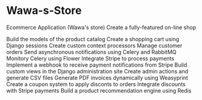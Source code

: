 # Wawa-s-Store
Ecommerce Application (Wawa's store) Create a fully-featured on-line shop

Build the models of the product catalog
Create a shopping cart using Django sessions
Create custom context processors
Manage customer orders
Send asynchronous notifications using Celery and RabbitMQ
Monitory Celery using Flower
Integrate Stripe to process payments
Implement a webhook to receive payment notifications from Stripe
Build custom views in the Django administration site
Create admin actions and generate CSV files
Generate PDF invoices dynamically using Weasyprint
Create a coupon system to apply disconts to orders
Integrate discounts with Stripe payments
Build a product recommendation engine using Redis
